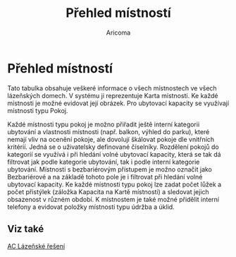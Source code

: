 ﻿---
    title: "Přehled místností"
    author: Aricoma
    ms.date: 04/30/2018
    ms.topic: article
    ms.prod: dynamics-nav-2017
    ms.contentlocale: cs-cz
    ms.lasthandoff: 04/30/2018
---

# Přehled místností

Tato tabulka obsahuje veškeré informace o všech místnostech ve všech lázeňských domech.
V systému ji reprezentuje Karta místnosti. Ke každé místnosti je možné evidovat její obrázek. Pro ubytovací kapacity se využívají místnosti typu Pokoj.

Každé místnosti typu pokoj je možno přiřadit ještě interní kategorii ubytování a vlastnosti místnosti (např. balkon, výhled do parku), které nemají vliv na ocenění pokoje, ale dovolují škálovat pokoje dle vnitřních kritérií. Jedná se o uživatelsky definované číselníky. 
Rozdělení pokojů do kategorií se využívá i při hledání volné ubytovací kapacity, která se tak dá filtrovat jak podle kategorie ubytování, tak i podle interní kategorie ubytování.
Místnosti s bezbariérovým přístupem je možno označit jako Bezbariérové a na základě tohoto pole je i filtrovat při hledání volné ubytovací kapacity.
Ke každé místnosti typu pokoj lze zadat počet lůžek a počet přistýlek (záložka Kapacita na Kartě místnosti) a sledovat jejich obsazenost v různém období.
K místnostem je také možné přidělit interní telefony a evidovat položky místnosti typu údržba a úklid.  



## <a name="see-also"></a>Viz také
[AC Lázeňské řešení](spa-solution.md)